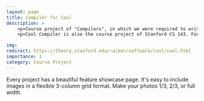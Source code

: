 ```yaml
---
layout: page
title: Compiler for Cool
description: >
	<p>Course project of "Compilers", in which we were required to write a compiler for Classroom Object-Oriented Language(Cool). All components of a compiler are covered, including lexical analysis, parsing, semantic analysis, and code generation.</p>
	<p>Cool Compiler is also the course project of Stanford CS 143. For more detail of what Cool language is, click the card and you will be redirected to Cool Manual. </p>

img: 
redirect: https://theory.stanford.edu/~aiken/software/cool/cool.html
importance: 1
category: Course Project
---
```


Every project has a beautiful feature showcase page.
It's easy to include images in a flexible 3-column grid format.
Make your photos 1/3, 2/3, or full width.